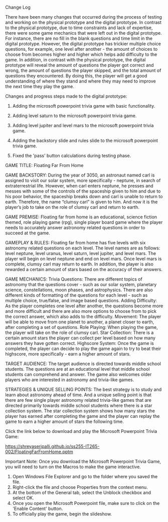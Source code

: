 Change Log

There have been many changes that occurred during the process of testing and working on the physical prototype and the digital prototype. In contrast to the physical prototype, due to time constraints and lack of expertise, there were some game mechanics that were left out in the digital prototype. For instance, there are no fill in the blank questions and time limit in the digital prototype. However, the digital prototype has trickier multiple choice questions, for example, one level after another - the amount of choices to choose from becomes higher and higher which helps add difficulty to the game. In addition, in contrast with the physical prototype, the digital prototype will reveal the amount of questions the player got correct and wrong, the amount of questions the player skipped, and the total amount of questions they encountered. By doing this, the player will get a good understanding of where they stand and where they may need to improve the next time they play the game. 

Changes and progress steps made to the digital prototype:

1. Adding the microsoft powerpoint trivia game with basic functionality.

2. Adding level saturn to the microsoft powerpoint trivia game.

3. Adding level jupiter and level mars to the microsoft powerpoint trivia game.

4. Adding the backstory slide and rules slide to the microsoft powerpoint trivia game.

5. Fixed the 'pass' button calculations during testing phase.


GAME TITLE: Floating Far From Home

GAME BACKSTORY: During the year of 3050, an astronaut named carl is assigned to visit our solar system, more specifically - neptune, in search of extraterrestrial life. However, when carl enters neptune, he presses and messes with some of the controls of the spaceship given to him and due to his poor behavior, the spaceship breaks down and carl is unable to return to earth. Therefore, the name “clumsy carl” is given to him. And now it is the player’s job to take on the role of clumsy carl and return to earth.

GAME PREMISE: Floating far from home is an educational, science fiction themed, role playing game (rpg), single player board game where the player needs to accurately answer astronomy related questions in order to succeed at the game.

GAMEPLAY & RULES: Floating far from home has five levels with six astronomy related questions on each level. The level names are as follows: level neptune, level uranus, level saturn, level jupiter, and level mars. The player will begin on level neptune and end on level mars. Once level mars is complete, clumsy carl may return to earth. In addition, the player is also rewarded a certain amount of stars based on the accuracy of their answers.

GAME MECHANICS: 
Trivia Questions: There are different topics of astronomy that the questions cover - such as our solar system, planetary science, constellations, moon phases, and astrophysics. There are also different kinds of formatting of the questions for each level - such as multiple choice, true/false, and image based questions.
Adding Difficulty: As the player completes one level after another, the questions become more and more difficult and there are also more options to choose from to pick the correct answer, which also adds to the difficulty.
Movement: The player will be able to move from one planet to another, a planet closer to earth, after completing a set of questions.
Role Playing: When playing the game, the player will take on the role of clumsy carl.
Star Collection: There is a certain amount stars the player can collect per level based on how many answers they have gotten correct.
Highscore System: Once the game is completed, the player can decide to play the game again to try to beat their highscore, more specifically - earn a higher amount of stars.

TARGET AUDIENCE: The target audience is directed towards middle school students. The questions are at an educational level that middle school students can comprehend and answer. The game also welcomes older players who are interested in astronomy and trivia-like games.

STRATEGIES & UNIQUE SELLING POINTS: The best strategy is to study and learn about astronomy ahead of time. And a unique selling point is that there are few single player astronomy related trivia-like games that are directed primarily towards middle school students where there is a star collection system. The star collection system shows how many stars the player has earned after completing the game and the player can replay the game to earn a higher amount of stars the following time.



Click the link below to download and play the Microsoft Powerpoint Trivia Game:

<https://shreyaseripalli.github.io/ss255-IT265-002/FloatingFarFromHome.pptm>

Important Note: Once you download the Microsoft Powerpoint Trivia Game, you will need to turn on the Macros to make the game interactive.
1. Open Windows File Explorer and go to the folder where you saved the file.
2. Right-click the file and choose Properties from the context menu.
3. At the bottom of the General tab, select the Unblock checkbox and select OK.
4. Once you open the Microsoft Powerpoint file, make sure to click on the 'Enable Content' button.
5. To officially play the game, begin the slideshow.
